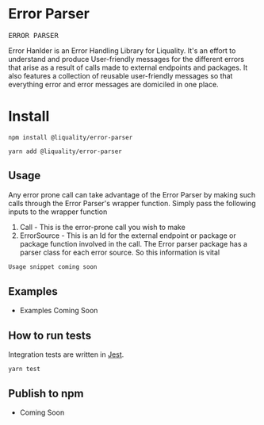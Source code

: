 # Error Parser

<pre>
ERROR PARSER
</pre>


Error Hanlder is an Error Handling Library for Liquality. It's an effort to understand and produce User-friendly messages for the different errors that arise as a result of calls made to external endpoints and packages. It also features a collection of reusable user-friendly messages so that everything error and error messages are domiciled in one place.

# Install

`npm install @liquality/error-parser`

`yarn add @liquality/error-parser`

## Usage
Any error prone call can take advantage of the Error Parser by making such calls through the Error Parser's wrapper function. Simply pass the following inputs to the wrapper function
1) Call - This is the error-prone call you wish to make
2) ErrorSource - This is an Id for the external endpoint or package or package function involved in the call. The Error parser package has a parser class for each error source. So this information is vital


```typescript
Usage snippet coming soon

```

## Examples

- Examples Coming Soon

## How to run tests

Integration tests are written in [Jest](https://jestjs.io/).

```angular2html
yarn test
```

## Publish to npm

- Coming Soon
